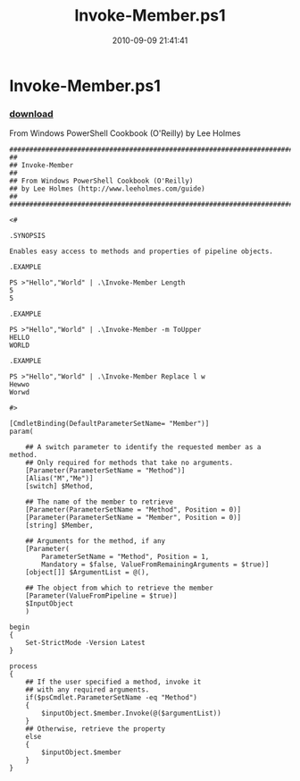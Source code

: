 ﻿---
pid:            2183
parent:         0
children:       
poster:         Lee Holmes
title:          Invoke-Member.ps1
date:           2010-09-09 21:41:41
description:    From Windows PowerShell Cookbook (O'Reilly) by Lee Holmes
format:         posh
---

# Invoke-Member.ps1

### [download](2183.ps1)  

From Windows PowerShell Cookbook (O'Reilly) by Lee Holmes

```posh
##############################################################################
##
## Invoke-Member
##
## From Windows PowerShell Cookbook (O'Reilly)
## by Lee Holmes (http://www.leeholmes.com/guide)
##
##############################################################################

<#

.SYNOPSIS

Enables easy access to methods and properties of pipeline objects.

.EXAMPLE

PS >"Hello","World" | .\Invoke-Member Length
5
5

.EXAMPLE

PS >"Hello","World" | .\Invoke-Member -m ToUpper
HELLO
WORLD

.EXAMPLE

PS >"Hello","World" | .\Invoke-Member Replace l w
Hewwo
Worwd

#>

[CmdletBinding(DefaultParameterSetName= "Member")]
param(

    ## A switch parameter to identify the requested member as a method.
    ## Only required for methods that take no arguments.
    [Parameter(ParameterSetName = "Method")]
    [Alias("M","Me")]
    [switch] $Method,

    ## The name of the member to retrieve
    [Parameter(ParameterSetName = "Method", Position = 0)]
    [Parameter(ParameterSetName = "Member", Position = 0)]
    [string] $Member,

    ## Arguments for the method, if any
    [Parameter(
        ParameterSetName = "Method", Position = 1,
        Mandatory = $false, ValueFromRemainingArguments = $true)]
    [object[]] $ArgumentList = @(),

    ## The object from which to retrieve the member
    [Parameter(ValueFromPipeline = $true)]
    $InputObject
    )

begin
{
    Set-StrictMode -Version Latest
}

process
{
    ## If the user specified a method, invoke it
    ## with any required arguments.
    if($psCmdlet.ParameterSetName -eq "Method")
    {
        $inputObject.$member.Invoke(@($argumentList))
    }
    ## Otherwise, retrieve the property
    else
    {
        $inputObject.$member
    }
}
```

